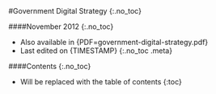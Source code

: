 <div class="title">
#Government Digital Strategy
{:.no_toc}

####November 2012
{:.no_toc}
</div>

* Also available in {PDF=government-digital-strategy.pdf}
* Last edited on {TIMESTAMP}
{:.no_toc .meta}

####Contents
{:.no_toc}

* Will be replaced with the table of contents
{:toc}

